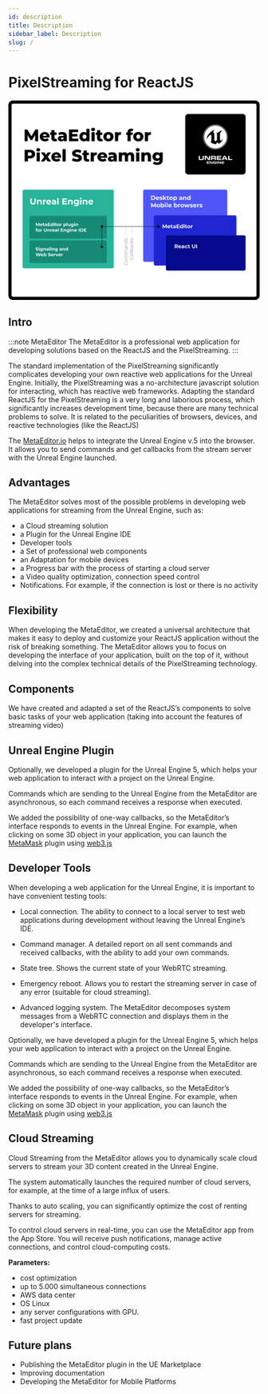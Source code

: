 ```yaml
---
id: description
title: Description
sidebar_label: Description
slug: /
---
```


# PixelStreaming for ReactJS

![img](/assets/preview.png)


## Intro

:::note MetaEditor
The MetaEditor is a professional web application for developing solutions based on the ReactJS and the PixelStreaming.
:::

The standard implementation of the PixelStreaming significantly complicates developing your own reactive web applications for the Unreal Engine. Initially, the PixelStreaming was a no-architecture javascript solution for interacting, which has reactive web frameworks. Adapting the standard ReactJS for the PixelStreaming is a very long and laborious process, which significantly increases development time, because there are many technical problems to solve. It is related to the peculiarities of browsers, devices, and reactive technologies (like the ReactJS)

The [MetaEditor.io](https://metaeditor.io) helps to integrate the Unreal Engine v.5 into the browser. It allows you to send commands and get callbacks from the stream server with the Unreal Engine launched.

## Advantages

The MetaEditor solves most of the possible problems in developing web applications for streaming from the Unreal Engine, such as:

- a Cloud streaming solution
- a Plugin for the Unreal Engine IDE
- Developer tools
- a Set of professional web components
- an Adaptation for mobile devices
- a Progress bar with the process of starting a cloud server
- a Video quality optimization, connection speed control
- Notifications. For example, if the connection is lost or there is no activity

## Flexibility

When developing the MetaEditor, we created a universal architecture that makes it easy to deploy and customize your ReactJS application without the risk of breaking something. The MetaEditor allows you to focus on developing the interface of your application, built on the top of it, without delving into the complex technical details of the PixelStreaming technology.

## Components

We have created and adapted a set of the ReactJS’s components to solve basic tasks of your web application (taking into account the features of streaming video)

## Unreal Engine Plugin

Optionally, we developed a plugin for the Unreal Engine 5, which helps your web application to interact with a project on the Unreal Engine.

Commands which are sending to the Unreal Engine from the MetaEditor are asynchronous, so each command receives a response when executed.

We added the possibility of one-way callbacks, so the MetaEditor’s interface responds to events in the Unreal Engine. For example, when clicking on some 3D object in your application, you can launch the [MetaMask](https://metamask.io) plugin using [web3.js](https://www.npmjs.com/package/web3)

## Developer Tools

When developing a web application for the Unreal Engine, it is important to have convenient testing tools:

- Local connection. The ability to connect to a local server to test web applications during development without leaving the Unreal Engine’s IDE.
- Command manager. A detailed report on all sent commands and received callbacks, with the ability to add your own commands.

- State tree. Shows the current state of your WebRTC streaming.
- Emergency reboot. Allows you to restart the streaming server in case of any error (suitable for cloud streaming).
- Advanced logging system. The MetaEditor decomposes system messages from a WebRTC connection and displays them in the developer's interface.

Optionally, we have developed a plugin for the Unreal Engine 5, which helps your web application to interact with a project on the Unreal Engine.

Commands which are sending to the Unreal Engine from the MetaEditor are asynchronous, so each command receives a response when executed.

We added the possibility of one-way callbacks, so the MetaEditor’s interface responds to events in the Unreal Engine. For example, when clicking on some 3D object in your application, you can launch the [MetaMask](https://metamask.io) plugin using [web3.js](https://www.npmjs.com/package/web3)

## Cloud Streaming

Cloud Streaming from the MetaEditor allows you to dynamically scale cloud servers to stream your 3D content created in the Unreal Engine.

The system automatically launches the required number of cloud servers, for example, at the time of a large influx of users.

Thanks to auto scaling, you can significantly optimize the cost of renting servers for streaming.

To control cloud servers in real-time, you can use the MetaEditor app from the App Store. You will receive push notifications, manage active connections, and control cloud-computing costs.

**Parameters:**

- cost optimization
- up to 5.000 simultaneous connections
- AWS data center
- OS Linux
- any server configurations with GPU.
- fast project update

## Future plans

- Publishing the MetaEditor plugin in the UE Marketplace
- Improving documentation
- Developing the MetaEditor for Mobile Platforms

